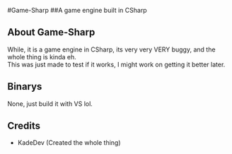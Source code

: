 #Game-Sharp
##A game engine built in CSharp

## About Game-Sharp
While, it is a game engine in CSharp, its very very VERY buggy, and the whole thing is kinda eh.  
This was just made to test if it works, I might work on getting it better later.

## Binarys
None, just build it with VS lol.

## Credits
- KadeDev (Created the whole thing)